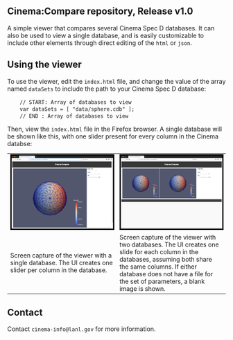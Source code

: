 ## Cinema:Compare repository, Release v1.0 

A simple viewer that compares several Cinema Spec D databases. It can also be used to view a single database, and is easily customizable to include other elements through direct editing of the `html` or `json`.

## Using the viewer

To use the viewer, edit the `index.html` file, and change the value of the array named `dataSets` to include the path to your Cinema Spec D database:


```
    // START: Array of databases to view
    var dataSets = [ "data/sphere.cdb" ];
    // END : Array of databases to view
```   			

Then, view the `index.html` file in the Firefox browser. A single database will be shown like this, with one slider present for every column in the Cinema databse:

<p align="center">
<table>
<tr>
<td width="50%"><img src="doc/img/single.png" width="400" border="1"/></td>
<td width="50%"><img src="doc/img/double.png" width="400" border="1"/></td>
</tr>
<tr>
<td>Screen capture of the viewer with a single database. The UI creates one slider per column in the database.</td>
<td>Screen capture of the viewer with two databases. The UI creates one slide for each column in the databases, assuming both share the same columns. If either database does not have a file for the set of parameters, a blank image is shown.</td>
</tr>

<table>
</p>

## Contact

Contact `cinema-info@lanl.gov` for more information.
